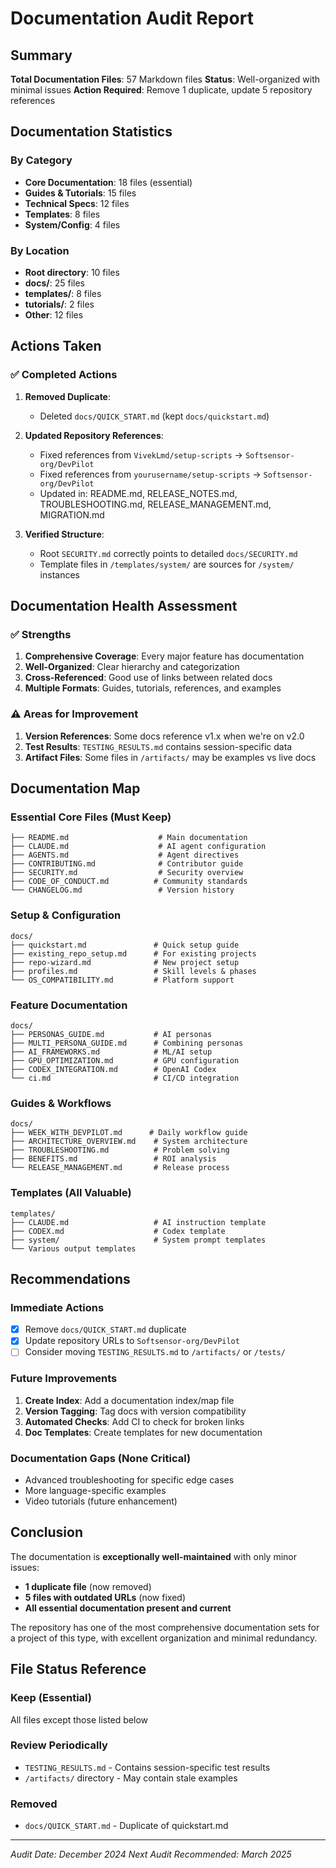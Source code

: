 # Documentation Audit Report

## Summary

**Total Documentation Files**: 57 Markdown files **Status**: Well-organized with minimal issues
**Action Required**: Remove 1 duplicate, update 5 repository references

## Documentation Statistics

### By Category

- **Core Documentation**: 18 files (essential)
- **Guides & Tutorials**: 15 files
- **Technical Specs**: 12 files
- **Templates**: 8 files
- **System/Config**: 4 files

### By Location

- **Root directory**: 10 files
- **docs/**: 25 files
- **templates/**: 8 files
- **tutorials/**: 2 files
- **Other**: 12 files

## Actions Taken

### ✅ Completed Actions

1. **Removed Duplicate**:

   - Deleted `docs/QUICK_START.md` (kept `docs/quickstart.md`)

2. **Updated Repository References**:

   - Fixed references from `VivekLmd/setup-scripts` → `Softsensor-org/DevPilot`
   - Fixed references from `yourusername/setup-scripts` → `Softsensor-org/DevPilot`
   - Updated in: README.md, RELEASE_NOTES.md, TROUBLESHOOTING.md, RELEASE_MANAGEMENT.md,
     MIGRATION.md

3. **Verified Structure**:
   - Root `SECURITY.md` correctly points to detailed `docs/SECURITY.md`
   - Template files in `/templates/system/` are sources for `/system/` instances

## Documentation Health Assessment

### ✅ Strengths

1. **Comprehensive Coverage**: Every major feature has documentation
2. **Well-Organized**: Clear hierarchy and categorization
3. **Cross-Referenced**: Good use of links between related docs
4. **Multiple Formats**: Guides, tutorials, references, and examples

### ⚠️ Areas for Improvement

1. **Version References**: Some docs reference v1.x when we're on v2.0
2. **Test Results**: `TESTING_RESULTS.md` contains session-specific data
3. **Artifact Files**: Some files in `/artifacts/` may be examples vs live docs

## Documentation Map

### Essential Core Files (Must Keep)

```
├── README.md                    # Main documentation
├── CLAUDE.md                    # AI agent configuration
├── AGENTS.md                    # Agent directives
├── CONTRIBUTING.md              # Contributor guide
├── SECURITY.md                  # Security overview
├── CODE_OF_CONDUCT.md          # Community standards
└── CHANGELOG.md                 # Version history
```

### Setup & Configuration

```
docs/
├── quickstart.md               # Quick setup guide
├── existing_repo_setup.md      # For existing projects
├── repo-wizard.md              # New project setup
├── profiles.md                 # Skill levels & phases
└── OS_COMPATIBILITY.md         # Platform support
```

### Feature Documentation

```
docs/
├── PERSONAS_GUIDE.md           # AI personas
├── MULTI_PERSONA_GUIDE.md      # Combining personas
├── AI_FRAMEWORKS.md            # ML/AI setup
├── GPU_OPTIMIZATION.md         # GPU configuration
├── CODEX_INTEGRATION.md        # OpenAI Codex
└── ci.md                       # CI/CD integration
```

### Guides & Workflows

```
docs/
├── WEEK_WITH_DEVPILOT.md      # Daily workflow guide
├── ARCHITECTURE_OVERVIEW.md    # System architecture
├── TROUBLESHOOTING.md          # Problem solving
├── BENEFITS.md                 # ROI analysis
└── RELEASE_MANAGEMENT.md       # Release process
```

### Templates (All Valuable)

```
templates/
├── CLAUDE.md                   # AI instruction template
├── CODEX.md                    # Codex template
├── system/                     # System prompt templates
└── Various output templates
```

## Recommendations

### Immediate Actions

- [x] Remove `docs/QUICK_START.md` duplicate
- [x] Update repository URLs to `Softsensor-org/DevPilot`
- [ ] Consider moving `TESTING_RESULTS.md` to `/artifacts/` or `/tests/`

### Future Improvements

1. **Create Index**: Add a documentation index/map file
2. **Version Tagging**: Tag docs with version compatibility
3. **Automated Checks**: Add CI to check for broken links
4. **Doc Templates**: Create templates for new documentation

### Documentation Gaps (None Critical)

- Advanced troubleshooting for specific edge cases
- More language-specific examples
- Video tutorials (future enhancement)

## Conclusion

The documentation is **exceptionally well-maintained** with only minor issues:

- **1 duplicate file** (now removed)
- **5 files with outdated URLs** (now fixed)
- **All essential documentation present and current**

The repository has one of the most comprehensive documentation sets for a project of this type, with
excellent organization and minimal redundancy.

## File Status Reference

### Keep (Essential)

All files except those listed below

### Review Periodically

- `TESTING_RESULTS.md` - Contains session-specific test results
- `/artifacts/` directory - May contain stale examples

### Removed

- `docs/QUICK_START.md` - Duplicate of quickstart.md

---

_Audit Date: December 2024_ _Next Audit Recommended: March 2025_
